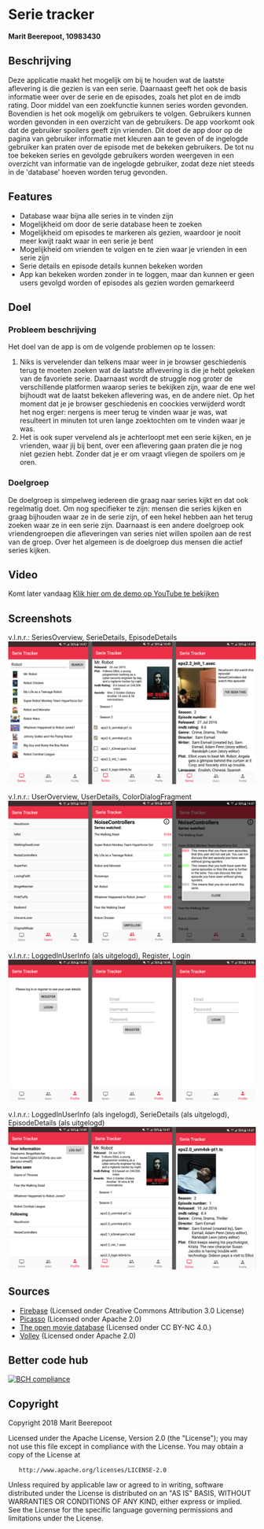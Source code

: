 # Serie tracker
**Marit Beerepoot, 10983430**

## Beschrijving
Deze applicatie maakt het mogelijk om bij te houden wat de laatste aflevering is die gezien is van een serie. Daarnaast geeft het ook de basis informatie weer over de serie en de episodes, zoals het plot en de imdb rating. Door middel van een zoekfunctie kunnen series worden gevonden. Bovendien is het ook mogelijk om gebruikers te volgen. 
Gebruikers kunnen worden gevonden in een overzicht van de gebruikers. De app voorkomt ook dat de gebruiker spoilers geeft zijn vrienden. Dit doet de app door op de pagina van gebruiker informatie met kleuren aan te geven of de ingelogde gebruiker kan praten over de episode met de bekeken gebruikers. De tot nu toe bekeken series en gevolgde gebruikers worden weergeven in een overzicht van informatie van de ingelogde gebruiker, zodat deze niet steeds in de 'database' hoeven worden terug gevonden.

## Features
- Database waar bijna alle series in te vinden zijn
- Mogelijkheid om door de serie database heen te zoeken
- Mogelijkheid om episodes te markeren als gezien, waardoor je nooit meer kwijt raakt waar in een serie je bent
- Mogelijkheid om vrienden te volgen en te zien waar je vrienden in een serie zijn
- Serie details en episode details kunnen bekeken worden
- App kan bekeken worden zonder in te loggen, maar dan kunnen er geen users gevolgd worden of episodes als gezien worden gemarkeerd

## Doel
### Probleem beschrijving
Het doel van de app is om de volgende problemen op te lossen:
1. Niks is vervelender dan telkens maar weer in je browser geschiedenis terug te moeten zoeken wat de laatste aflvevering is die je hebt gekeken van de favoriete serie. Daarnaast wordt de struggle nog groter de verschillende platformen waarop series te bekijken zijn, waar de ene wel bijhoudt wat de laatst bekeken aflevering was, en de andere niet. Op het moment dat je je browser geschiedenis en coockies verwijderd wordt het nog erger: nergens is meer terug te vinden waar je was, wat resulteert in minuten tot uren lange zoektochten om te vinden waar je was. 
2. Het is ook super vervelend als je achterloopt met een serie kijken, en je vrienden, waar jij bij bent, over een aflevering gaan praten die je nog niet gezien hebt. Zonder dat je er om vraagt vliegen de spoilers om je oren.

### Doelgroep
De doelgroep is simpelweg iedereen die graag naar series kijkt en dat ook regelmatig doet. Om nog specifieker te zijn: mensen die series kijken en graag bijhouden waar ze in de serie zijn, of een hekel hebben aan het terug zoeken waar ze in een serie zijn. Daarnaast is een andere doelgroep ook vriendengroepen die afleveringen van series niet willen spoilen aan de rest van de groep. Over het algemeen is de doelgroep dus mensen die actief series kijken. 

## Video 
Komt later vandaag
[Klik hier om de demo op YouTube te bekijken](https://youtu.be/k1UjwAWjRzA)  

## Screenshots
v.l.n.r.: SeriesOverview, SerieDetails, EpisodeDetails   
![](doc/ScreensReek2.png)  
  
v.l.n.r.: UserOverview, UserDetails, ColorDialogFragment  
![](doc/ScreensReek3.png)  
  
v.l.n.r.: LoggedInUserInfo (als uitgelogd), Register, Login  
![](doc/ScreensReek1.png)  
  
v.l.n.r.: LoggedInUserInfo (als ingelogd), SerieDetails (als uitgelogd), EpisodeDetails (als uitgelogd)  
![](doc/ScreensReek4.png)  

## Sources
- [Firebase](https://firebase.google.com/) (Licensed onder Creative Commons Attribution 3.0 License)
- [Picasso](http://square.github.io/picasso/) (Licensed onder Apache 2.0)
- [The open movie database](http://www.omdbapi.com/)  (Licensed onder CC BY-NC 4.0.)
- [Volley](https://github.com/google/volley) (Licensed onder Apache 2.0)

## Better code hub
[![BCH compliance](https://bettercodehub.com/edge/badge/10983430/maritbeerepoot-programmeerproject?branch=master)](https://bettercodehub.com/)

## Copyright
  Copyright 2018 Marit Beerepoot  

   Licensed under the Apache License, Version 2.0 (the "License");
   you may not use this file except in compliance with the License.
   You may obtain a copy of the License at

       http://www.apache.org/licenses/LICENSE-2.0

   Unless required by applicable law or agreed to in writing, software
   distributed under the License is distributed on an "AS IS" BASIS,
   WITHOUT WARRANTIES OR CONDITIONS OF ANY KIND, either express or implied.
   See the License for the specific language governing permissions and
   limitations under the License.


